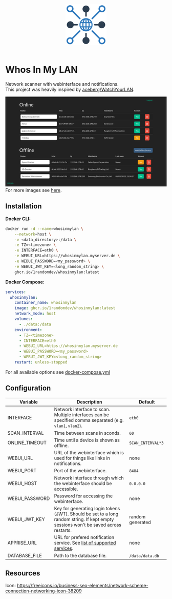 
<div align="center">
<a href="https://github.com/1RandomDev/whosinmylan">
    <img src="https://raw.githubusercontent.com/1RandomDev/whosinmylan/master/www/img/icon.png" width="128" />
</a>
</div>
<br>

# Whos In My LAN

Network scanner with webinterface and notifications. \
This project was heavily inspired by [aceberg/WatchYourLAN](https://github.com/aceberg/WatchYourLAN).

![Screenshot](https://raw.githubusercontent.com/1RandomDev/whosinmylan/master/assets/screenshot1.png)
For more images see [here](https://github.com/1RandomDev/whosinmylan/tree/master/assets).

## Installation

**Docker CLI:**
```bash
docker run -d --name=whosinmylan \
    --network=host \
    -v <data_directory>:/data \
    -e TZ=<timezone> \
    -e INTERFACE=eth0 \
    -e WEBUI_URL=https://whosinmylan.myserver.de \
    -e WEBUI_PASSWORD=<my_password> \
    -e WEBUI_JWT_KEY=<long_random_string> \
    ghcr.io/1randomdev/whosinmylan:latest
```

**Docker Compose:**
```yaml
services:
  whosinmylan:
    container_name: whosinmylan
    image: ghcr.io/1randomdev/whosinmylan:latest
    network_mode: host
    volumes:
      - ./data:/data
    environment:
      - TZ=<timezone>
      - INTERFACE=eth0
      - WEBUI_URL=https://whosinmylan.myserver.de
      - WEBUI_PASSWORD=<my_password>
      - WEBUI_JWT_KEY=<long_random_string>
    restart: unless-stopped
```
For all available options see [docker-compose.yml](https://github.com/1RandomDev/whosinmylan/blob/master/docker-compose.yml)

## Configuration
| Variable | Description | Default |
| -------- | ----------- | ------- |
| INTERFACE | Network interface to scan. Multiple interfaces can be specified comma separated (e.g. `vlan1,vlan2`). | `eth0` |
| SCAN_INTERVAL | Time between scans in sconds. | `60` |
| ONLINE_TIMEOUT | Time until a device is shown as offline. | `SCAN_INTERVAL*3` |
| WEBUI_URL | URL of the webinterface which is used for things like links in notifications. | none |
| WEBUI_PORT | Port of the webinterface. | `8484` |
| WEBUI_HOST | Network interface through which the webinterface should be accessible. | `0.0.0.0` |
| WEBUI_PASSWORD | Password for accessing the webinterface. | none |
| WEBUI_JWT_KEY | Key for generating login tokens (JWT). Should be set to a long random string. If kept empty sessions won't be saved across restarts. | random generated |
| APPRISE_URL | URL for prefered notification service. See [list of supported services](https://github.com/caronc/apprise#supported-notifications). | none |
| DATABASE_FILE | Path to the database file. | `/data/data.db` |

## Resources
Icon: https://freeicons.io/business-seo-elements/network-scheme-connection-networking-icon-38209
